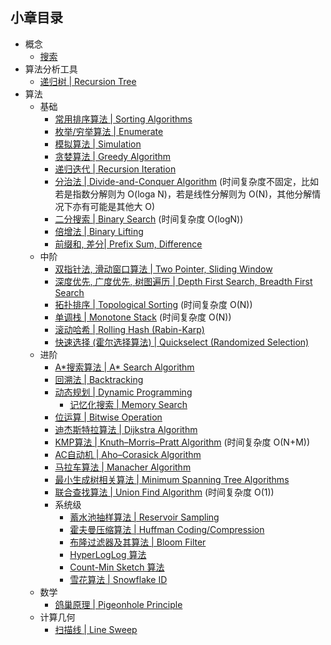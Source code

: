 ## 小章目录
  
- 概念
  - [搜索](./搜索.md)
- 算法分析工具
  - [递归树 | Recursion Tree](./递归树.md)
- 算法
  - 基础
    - [常用排序算法 | Sorting Algorithms](./Common%20Sorts/README.md)
    - [枚举/穷举算法 | Enumerate](./枚举(穷举)算法.md)
    - [模拟算法 | Simulation](./模拟算法.md)
    - [贪婪算法 | Greedy Algorithm](./贪婪算法.md)
    - [递归迭代 | Recursion Iteration](./递归与迭代.md)
    - [分治法 | Divide-and-Conquer Algorithm](./分治法.md) (时间复杂度不固定，比如若是指数分解则为 O(loga N)，若是线性分解则为 O(N)，其他分解情况下亦有可能是其他大 O)
    - [二分搜索 | Binary Search](./二分搜索.md) (时间复杂度 O(logN))
    - [倍增法 | Binary Lifting](./倍增法.md)
    - [前缀和, 差分| Prefix Sum, Difference](./前缀和与差分.md)
  - 中阶
    - [双指针法, 滑动窗口算法 | Two Pointer, Sliding Window](./双指针法与滑动窗口算法.md)
    - [深度优先, 广度优先, 树图遍历 | Depth First Search, Breadth First Search](./树图遍历.md)
    - [拓扑排序 | Topological Sorting](./拓扑排序.md) (时间复杂度 O(N))
    - [单调栈 | Monotone Stack](./单调栈.md) (时间复杂度 O(N))
    - [滚动哈希 | Rolling Hash (Rabin-Karp)](./滚动哈希.md)
    - [快速选择 (霍尔选择算法) | Quickselect (Randomized Selection)](./快速选择.md)
  - 进阶
    - [A&ast;搜索算法 | A&ast; Search Algorithm](./A*搜索算法.md)
    - [回溯法 | Backtracking](./NQueen.java)
    - [动态规划 | Dynamic Programming](./动态规划.md)
      - [记忆化搜索 | Memory Search](./记忆化搜索.md)
    - [位运算 | Bitwise Operation](./位运算.md)
    - [迪杰斯特拉算法 | Dijkstra Algorithm](./Dijkstra算法.md)
    - [KMP算法 | Knuth–Morris–Pratt Algorithm](./KMP算法.md) (时间复杂度 O(N+M))
    - [AC自动机 | Aho–Corasick Algorithm](./AC自动机.md)
    - [马拉车算法 | Manacher Algorithm]()
    - [最小生成树相关算法 | Minimum Spanning Tree Algorithms]()
    - [联合查找算法 | Union Find Algorithm](./并查集与联合查找算法.md) (时间复杂度 O(1))
    - 系统级
      - [蓄水池抽样算法 | Reservoir Sampling](./蓄水池抽样算法.md)
      - [霍夫曼压缩算法 | Huffman Coding/Compression](./霍夫曼压缩算法.md)
      - [布隆过滤器及其算法 | Bloom Filter](./布隆过滤器及其算法.md)
      - [HyperLogLog 算法](./HyperLogLog.md)
      - [Count-Min Sketch 算法](./Count-Min-Sketch.md)
      - [雪花算法 | Snowflake ID](./雪花算法.md)
  - 数学
    - [鸽巢原理 | Pigeonhole Principle](./鸽巢原理.md)
  - 计算几何
    - [扫描线 | Line Sweep](./扫描线.md)
  
